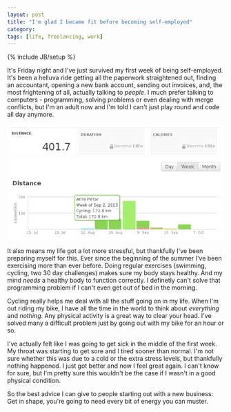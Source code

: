 ```yaml
---
layout: post
title: "I'm glad I became fit before becoming self-employed"
category: 
tags: [life, freelancing, work]
---
```

{% include JB/setup %}

It's Friday night and I've just survived my first week of being self-employed. It's been a helluva ride getting all
the paperwork straightened out, finding an accountant, opening a new bank account, sending out invoices, and, the most frightening of all, actually talking to *people*. 
I much prefer talking to computers - programming, solving problems or even dealing with merge conflicts, but I'm an adult now 
and I'm told I can't just play round and code all day anymore.

<img src="/assets/pics/runkeeper.png" title="My Cycling Activites" class="middlepic" alt="3D graph" />

It also means my life got a lot more stressful, but thankfully I've been preparing myself for this. Ever since the beginning 
of the summer I've been exercising more than ever before. Doing regular exercises (swimming, cycling, two  30 day challenges)
makes sure my body stays healthy. And my mind *needs* a healthy body to function correctly. I definetly can't solve that
programming problem if I can't even get out of bed in the morning.

Cycling really helps me deal with all the stuff going on in my life. When I'm out riding my bike, I have all the time in the world to think
about *everything* and *nothing*. Any physical activity is a great way to clear your head. 
I've solved many a difficult problem just by going out with my bike for an hour or so.

I've actually felt like I was going to get sick in the middle of the first week. My throat was starting to get sore and I tired sooner than
normal. I'm not sure whether this was due to a cold or the extra stress levels, but thankfully nothing happened. I just got better
and now I feel great again. I can't know for sure, but I'm pretty sure this wouldn't be the case if I wasn't in a good physical condition.

So the best advice I can give to people starting out with a new business: Get in shape, you're going to need every bit of energy you can muster.



